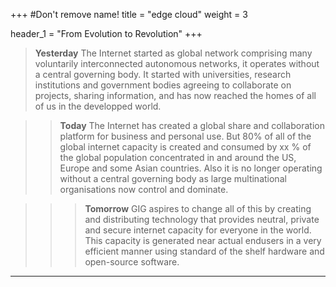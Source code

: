 +++
#Don't remove name!
title = "edge cloud"
weight = 3

header_1 = "From Evolution to Revolution"
+++

> **Yesterday**
The Internet started as global network comprising many voluntarily interconnected autonomous networks, it operates without a central governing body. It started with universities, research institutions and government bodies agreeing to collaborate on projects, sharing information, and has now reached the homes of all of us in the developped world.

>> **Today**
The Internet has created a global share and collaboration platform for business and personal use. But 80% of all of the global internet capacity is created and consumed by xx % of the global population concentrated in and around the US, Europe and some Asian countries.  Also it is no longer operating without a central governing body as large multinational organisations now control and dominate.

>>> **Tomorrow**
GIG aspires to change all of this by creating and distributing technology that provides neutral, private and secure internet capacity for everyone in the world.  This capacity is generated near actual endusers in a very efficient manner using standard of the shelf hardware and open-source software.

***